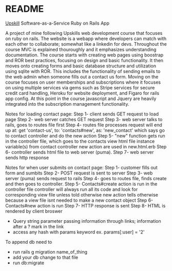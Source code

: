 # README

[Upskill](http://upskillcourses.com) Software-as-a-Service Ruby on Rails App

A project of mine following Upskills web development course that focuses on ruby on rails. 
The website is a webapp where developers can match with each other to collaborate; somewhat
like a linkedin for devs.
Throughout the course MVC is explained thouroughly and it emphasizes understanding documentation.
The course starts with creating web pages using boostrap and ROR best practices, focusing on design 
and basic functionality.
It then moves onto creating forms and basic database structure and utilization using sqlite with ROR.
This includes the functionality of sending emails to the web admin when someone fills out a contact us form.
Moving on the course focuses on user memberships and subscriptions where it focuses on 
using multiple services via gems such as Stripe services for secure credit card handling, 
Heroku for website deployment, and Figaro for rails app config. 
At this point in the course javascript and Jquery are heavily integrated into the 
subscription management functionality. 


Notes for loading contact page:
Step 1- client sends GET request to load page
Step 2- web server catches GET request
Step 3- web server talks to rails, goes to routes file first
Step 4- routes file processes request will end up at: get 'contact-us', to: 'contacts#new', as: 'new_contact'
        which says go to contact controller and do the new action
Step 5- "new" function gets run in the controller file, which goes to the contacts view html file
        instance variable(s) from contact controller new action are used in new.html.erb
Step 6- controller sends html file to web server (puma).
Step 7- web server sends http response

Notes for when user submits on contact page:
Step 1- customer fills out form and sumbits
Step 2- POST request is sent to server
Step 3- web server (puma) sends request to rails
Step 4- goes to routes file, finds create and then goes to controller.
Step 5- Contacts#create action is run in the controller file
        controller will always run all its code and look for corresponding view file unless told otherwise
        new action tells otherwise because a view file isnt needed to make a new contact object
Step 6- Contacts#new action is run
Step 7- HTTP response is sent 
Step 8- HTML is rendered by client broswer

- Query string parameter passing information through links; information after a ? mark in the link 
- access any hash with params keyword ex. params[:user] = '2'

To append db need to 
- run rails g migration name_of_thing
- add your db change to that file 
- run db:migrate